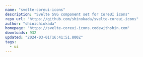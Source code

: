 ```yaml
---
name: "svelte-coreui-icons"
description: "Svelte SVG component set for CoreUI icons"
repo_url: "https://github.com/shinokada/svelte-coreui-icons"
author: "shinichiokada"
homepage: "https://svelte-coreui-icons.codewithshin.com"
downloads: 932
updated: "2024-03-01T16:41:51.800Z"
tags: 
  - ui
---
```

